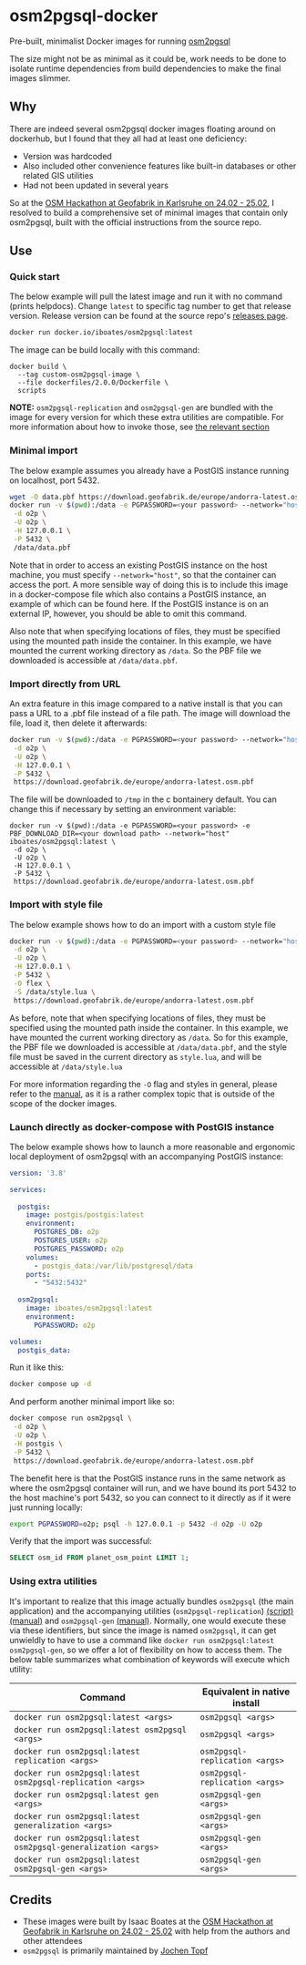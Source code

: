 # osm2pgsql-docker

Pre-built, minimalist Docker images for running [osm2pgsql](https://github.com/osm2pgsql-dev/osm2pgsql)

The size might not be as minimal as it could be, work needs to be done to isolate runtime dependencies from build
dependencies to make the final images slimmer.

## Why

There are indeed several osm2pgsql docker images floating around on dockerhub, but I found that they all had at least
one deficiency:

- Version was hardcoded
- Also included other convenience features like built-in databases or other related GIS utilities
- Had not been updated in several years

So at the [OSM Hackathon at Geofabrik in Karlsruhe on 24.02 - 25.02](https://wiki.openstreetmap.org/wiki/Karlsruhe_Hack_Weekend_February_2024),
I resolved to build a comprehensive set of minimal images that contain only osm2pgsql, built with the official
instructions from the source repo.

## Use

### Quick start

The below example will pull the latest image and run it with no command (prints helpdocs).
Change `latest` to specific tag number to get that release version. Release version can be
found at the source repo's [releases page](https://github.com/osm2pgsql-dev/osm2pgsql/releases).

```sh
docker run docker.io/iboates/osm2pgsql:latest
```

The image can be build locally with this command:

```shell
docker build \
  --tag custom-osm2pgsql-image \
  --file dockerfiles/2.0.0/Dockerfile \
  scripts
```

**NOTE:** `osm2pgsql-replication` and `osm2pgsql-gen` are bundled with the image for every version for which these extra
utilities are compatible. For more information about how to invoke those, see
[the relevant section](###Using-extra-utilities)

### Minimal import

The below example assumes you already have a PostGIS instance running on localhost, port 5432.

```sh
wget -O data.pbf https://download.geofabrik.de/europe/andorra-latest.osm.pbf
docker run -v $(pwd):/data -e PGPASSWORD=<your password> --network="host" iboates/osm2pgsql:latest \
 -d o2p \
 -U o2p \
 -H 127.0.0.1 \
 -P 5432 \
 /data/data.pbf
```

Note that in order to access an existing PostGIS instance on the host machine, you must specify `--network="host"`, so
that the container can access the port. A more sensible way of doing this is to include this image in a docker-compose
file which also contains a PostGIS instance, an example of which can be found here. If the PostGIS instance is on an
external IP, however, you should be able to omit this command.

Also note that when specifying locations of files, they must be specified using the mounted path inside the container.
In this example, we have mounted the current working directory as `/data`. So the PBF file we downloaded is accessible
at `/data/data.pbf`.

### Import directly from URL

An extra feature in this image compared to a native install is that you can pass a URL to a .pbf file instead of a file
path. The image will download the file, load it, then delete it afterwards:

```sh
docker run -v $(pwd):/data -e PGPASSWORD=<your password> --network="host" iboates/osm2pgsql:latest \
 -d o2p \
 -U o2p \
 -H 127.0.0.1 \
 -P 5432 \
 https://download.geofabrik.de/europe/andorra-latest.osm.pbf
```

The file will be downloaded to `/tmp` in the c bontainery default. You can change this if necessary by setting an
environment variable:

```
docker run -v $(pwd):/data -e PGPASSWORD=<your password> -e PBF_DOWNLOAD_DIR=<your download path> --network="host" iboates/osm2pgsql:latest \
 -d o2p \
 -U o2p \
 -H 127.0.0.1 \
 -P 5432 \
 https://download.geofabrik.de/europe/andorra-latest.osm.pbf
```

### Import with style file

The below example shows how to do an import with a custom style file

```sh
docker run -v $(pwd):/data -e PGPASSWORD=<your password> --network="host" iboates/osm2pgsql:latest \
 -d o2p \
 -U o2p \
 -H 127.0.0.1 \
 -P 5432 \
 -O flex \
 -S /data/style.lua \
 https://download.geofabrik.de/europe/andorra-latest.osm.pbf
```

As before, note that when specifying locations of files, they must be specified using the mounted path inside the
container. In this example, we have mounted the current working directory as `/data`. So for this example, the PBF file
we downloaded is accessible at `/data/data.pbf`, and the style file must be saved in the current directory as
`style.lua`, and will be accessible at `/data/style.lua`

For more information regarding the `-O` flag and styles in general, please refer to the [manual](https://osm2pgsql.org/doc/manual.html#output-options),
as it is a rather complex topic that is outside of the scope of the docker images.

### Launch directly as docker-compose with PostGIS instance

The below example shows how to launch a more reasonable and ergonomic local deployment of osm2pgsql with an accompanying
PostGIS instance:

```yaml
version: '3.8'

services:
  
  postgis:
    image: postgis/postgis:latest
    environment:
      POSTGRES_DB: o2p
      POSTGRES_USER: o2p
      POSTGRES_PASSWORD: o2p
    volumes:
      - postgis_data:/var/lib/postgresql/data
    ports:
      - "5432:5432"
        
  osm2pgsql:
    image: iboates/osm2pgsql:latest
    environment:
      PGPASSWORD: o2p

volumes:
  postgis_data:
```

Run it like this:

```sh
docker compose up -d
```

And perform another minimal import like so:

```sh
docker compose run osm2pgsql \
 -d o2p \
 -U o2p \
 -H postgis \
 -P 5432 \
 https://download.geofabrik.de/europe/andorra-latest.osm.pbf
```

The benefit here is that the PostGIS instance runs in the same network as where the osm2pgsql container will run, and
we have bound its port 5432 to the host machine's port 5432, so you can connect to it directly as if it were just
running locally:

```sh
export PGPASSWORD=o2p; psql -h 127.0.0.1 -p 5432 -d o2p -U o2p
```

Verify that the import was successful:

```sql
SELECT osm_id FROM planet_osm_point LIMIT 1;
```

### Using extra utilities

It's important to realize that this image actually bundles `osm2pgsql` (the main application) and the
accompanying utilities (`osm2pgsql-replication`) [(script)](https://github.com/osm2pgsql-dev/osm2pgsql/blob/master/scripts/osm2pgsql-replication)
[(manual)](https://osm2pgsql.org/doc/man/osm2pgsql-replication-1.6.0.html) and `osm2pgsql-gen` [(manual)](https://osm2pgsql.org/doc/manual.html#generalization). Normally, one
would execute these via these identifiers, but since the image is named `osm2pgsql`, it can get unwieldly to have to
use a command like `docker run osm2pgsql:latest osm2pgsql-gen`, so we offer a lot of flexibility on how to access them.
The below table summarizes what combination of keywords will execute which utility:

| **Command**                                                   | **Equivalent in native install**    |
|---------------------------------------------------------------|-------------------------------------|
| `docker run osm2pgsql:latest <args>`                          | `osm2pgsql <args>`                  |
| `docker run osm2pgsql:latest osm2pgsql <args>`                | `osm2pgsql <args>`                  |
| `docker run osm2pgsql:latest replication <args>`              | `osm2pgsql-replication <args>`      |
| `docker run osm2pgsql:latest osm2pgsql-replication <args>`    | `osm2pgsql-replication <args>`      |
| `docker run osm2pgsql:latest gen <args>`                      | `osm2pgsql-gen <args>`              |
| `docker run osm2pgsql:latest generalization <args>`           | `osm2pgsql-gen <args>`              |
| `docker run osm2pgsql:latest osm2pgsql-generalization <args>` | `osm2pgsql-gen <args>`              |
| `docker run osm2pgsql:latest osm2pgsql-gen <args>`            | `osm2pgsql-gen <args>`              |

## Credits

* These images were built by Isaac Boates at the [OSM Hackathon at Geofabrik in Karlsruhe on 24.02 - 25.02](https://wiki.openstreetmap.org/wiki/Karlsruhe_Hack_Weekend_February_2024)
with help from the authors and other attendees
* `osm2pgsql` is primarily maintained by [Jochen Topf](https://www.jochentopf.com/de/)